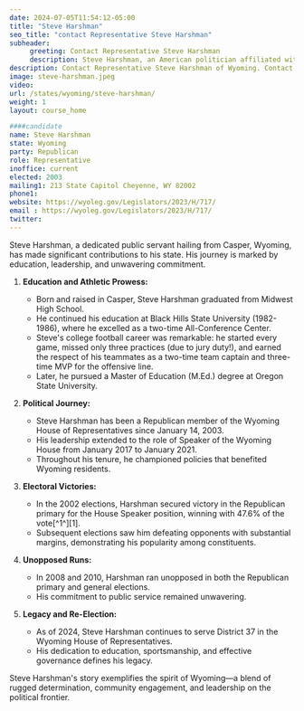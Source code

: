 ```yaml
---
date: 2024-07-05T11:54:12-05:00
title: "Steve Harshman"
seo_title: "contact Representative Steve Harshman"
subheader:
     greeting: Contact Representative Steve Harshman
     description: Steve Harshman, an American politician affiliated with the Republican Party, is a member of the Wyoming House of Representatives, representing District 37. He assumed office in 2003.
description: Contact Representative Steve Harshman of Wyoming. Contact information for Steve Harshman includes email address, phone number, and mailing address.
image: steve-harshman.jpeg
video:
url: /states/wyoming/steve-harshman/
weight: 1
layout: course_home

####candidate
name: Steve Harshman
state: Wyoming
party: Republican
role: Representative
inoffice: current
elected: 2003
mailing1: 213 State Capitol Cheyenne, WY 82002
phone1: 
website: https://wyoleg.gov/Legislators/2023/H/717/
email : https://wyoleg.gov/Legislators/2023/H/717/
twitter: 
---
```

Steve Harshman, a dedicated public servant hailing from Casper, Wyoming, has made significant contributions to his state. His journey is marked by education, leadership, and unwavering commitment.

1. **Education and Athletic Prowess:**
   - Born and raised in Casper, Steve Harshman graduated from Midwest High School.
   - He continued his education at Black Hills State University (1982-1986), where he excelled as a two-time All-Conference Center.
   - Steve's college football career was remarkable: he started every game, missed only three practices (due to jury duty!), and earned the respect of his teammates as a two-time team captain and three-time MVP for the offensive line.
   - Later, he pursued a Master of Education (M.Ed.) degree at Oregon State University.

2. **Political Journey:**
   - Steve Harshman has been a Republican member of the Wyoming House of Representatives since January 14, 2003.
   - His leadership extended to the role of Speaker of the Wyoming House from January 2017 to January 2021.
   - Throughout his tenure, he championed policies that benefited Wyoming residents.

3. **Electoral Victories:**
   - In the 2002 elections, Harshman secured victory in the Republican primary for the House Speaker position, winning with 47.6% of the vote[^1^][1].
   - Subsequent elections saw him defeating opponents with substantial margins, demonstrating his popularity among constituents.

4. **Unopposed Runs:**
   - In 2008 and 2010, Harshman ran unopposed in both the Republican primary and general elections.
   - His commitment to public service remained unwavering.

5. **Legacy and Re-Election:**
   - As of 2024, Steve Harshman continues to serve District 37 in the Wyoming House of Representatives.
   - His dedication to education, sportsmanship, and effective governance defines his legacy.

Steve Harshman's story exemplifies the spirit of Wyoming—a blend of rugged determination, community engagement, and leadership on the political frontier.
